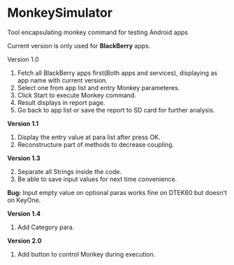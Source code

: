 # MonkeySimulator
Tool encapsulating monkey command for testing Android apps

Current version is only used for **BlackBerry** apps.

Version 1.0

1. Fetch all BlackBerry apps first(Both apps and services), displaying as app name with current version.
2. Select one from app list and entry Monkey parameteres.
3. Click Start to execute Monkey command.
4. Result displays in report page.
5. Go back to app list or save the report to SD card for further analysis.


**Version 1.1**

1. Display the entry value at para list after press OK.
2. Reconstructure part of methods to decrease coupling.
  
**Version 1.3**


2. Separate all Strings inside the code.
3. Be able to save input values for next time convenience.

**Bug:**
    Input empty value on optional paras works fine on DTEK60 but doesn't on KeyOne. 
    
**Version 1.4**

1. Add Category para.

**Version 2.0**

1. Add button to control Monkey during execution.
